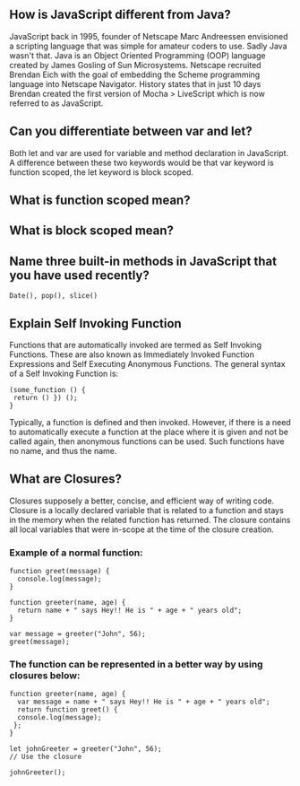 ## How is JavaScript different from Java?
JavaScript back in 1995, founder of Netscape Marc Andreessen envisioned a scripting language that was simple for amateur coders to use. Sadly Java wasn't that. Java is an Object Oriented Programming (OOP) language created by James Gosling of Sun Microsystems. Netscape recruited Brendan Eich with the goal of embedding the Scheme programming language into Netscape Navigator. History states that in just 10 days Brendan created the first version of Mocha > LiveScript which is now referred to as JavaScript.

## Can you differentiate between var and let?
Both let and var are used for variable and method declaration in JavaScript. A difference between these two keywords would be that var keyword is function scoped, the let keyword is block scoped.

## What is function scoped mean?


## What is block scoped mean?


## Name three built-in methods in JavaScript that you have used recently?
``` Date(), pop(), slice() ```

## Explain Self Invoking Function
Functions that are automatically invoked are termed as Self Invoking Functions. These are also known as Immediately Invoked Function Expressions and Self Executing Anonymous Functions. The general syntax of a Self Invoking Function is:
```
(some_function () {
 return () }) ();
}
```
Typically, a function is defined and then invoked. However, if there is a need to automatically execute a function at the place where it is given and not be called again, then anonymous functions can be used. Such functions have no name, and thus the name.

## What are Closures?
Closures supposely a better, concise, and efficient way of writing code. Closure is a locally declared variable that is related to a function and stays in the memory when the related function has returned. The closure contains all local variables that were in-scope at the time of the closure creation.

### Example of a normal function:
```
function greet(message) {
  console.log(message);
}

function greeter(name, age) {
  return name + " says Hey!! He is " + age + " years old";
}

var message = greeter("John", 56);
greet(message);
```

### The function can be represented in a better way by using closures below:
```
function greeter(name, age) {
  var message = name + " says Hey!! He is " + age + " years old";
  return function greet() {
  console.log(message);
 };
}

let johnGreeter = greeter("John", 56);
// Use the closure

johnGreeter();
```
